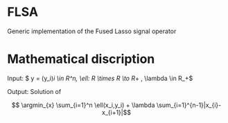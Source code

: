 # FLSA
Generic implementation of the Fused Lasso signal operator 

# Mathematical discription
Input: $ y = (y_i)_i \in R^n, \ell: R \times R \to R_+ , \lambda \in R_+$ 

Output: Solution of


$$  \argmin_{x} \sum_{i=1}^n \ell(x_i,y_i) + \lambda \sum_{i=1}^{n-1}|x_{i}-x_{i+1}|$$
